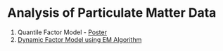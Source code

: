 # Analysis of Particulate Matter Data

1. Quantile Factor Model - [Poster](https://mysnu-my.sharepoint.com/:b:/g/personal/12822_seoul_ac_kr/EVwyZqN4NmhHsMlyscjWm0UBTtJ0nwmJEa7CCWxNsj2w3A?e=7AVsYf)
2. [Dynamic Factor Model using EM Algorithm](https://trusting-hexagon-72f.notion.site/PM2-5-Factor-Model-939a94f58a104f858a5be614ba006443)
